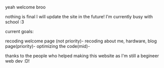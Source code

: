 yeah welcome broo

nothing is final I will update the site in the future! I'm currently busy with school :3

current goals:

recoding welcome page (not priority)-
recoding about me, hardware, blog page(priority)-
optimizing the code(mid)-

thanks to the people who helped making this website as I'm still a begineer web dev :D!
